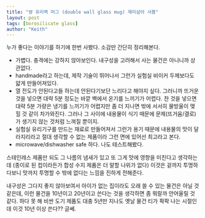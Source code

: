 ```yaml
---
title: "썅 유리벽 머그 (double wall glass mug) 재미삼아 사봄"
layout: post
tags: [borosilicate glass]
author: "Keith"
---
```


누가 좋다는 이야기를 하기에 한번 사봤다. 소감만 간단히 정리해본다.

- 가볍다. 충격에는 강하지 않아보인다. 내구성을 고려해서 사는 물건은 아니니까 상관없다. 
- handmade라고 하는데, 제작 기술이 뛰어나서 그런가 실험실 비이커 두께보다도 얇게 만들어져있다.
- 열 전도가 안된다고들 하는데 안된다기보단 느리다고 해야지 싶다. 그러니까 뜨거운 것을 넣으면 대략 5분 정도는 바깥 벽에서 온기를 느끼기가 어렵다. 찬 것을 넣으면 대략 5분 가량은 냉기를 느끼기가 어렵지만 좀 더 지나면 밖에 서서히 물방울이 맺힐 것 같이 차가와진다. 그러나 그 사이에 내용물이 식기 때문에 문제(뜨거움/결로)가 생기지 않는 것처럼 느껴질 뿐이지.
- 실험실 유리기구를 만드는 재료로 만들어져서 그런가 용기 때문에 내용물의 맛이 달라지리라고 절대 생각할 수 없는 제품이라 그런 면에 있어선 최고라고 본다.
- microwave/dishwasher safe 하다. 나도 테스트해봤다. 

스테인레스 제품만 되도 그 나름의 냄새가 있고 또 그게 맛에 영향을 미친다고 생각하는데 (종이로 된 컵이라든가 합성 수지 제품은 더 말할 나위가 없다) 이것은 겉까지 투명하다보니 맛까지 투명할 수 밖에 없다는 느낌을 진하게 전해준다. 

내구성은 그다지 좋지 않아보여서 아이가 없는 집이라도 오래 쓸 수 있는 물건은 아닐 것 같은데, 이런 물건을 10년이고 20년이고 쓴다는 것을 생각하면 좀 뭐랄까 안어울릴 것 같다. 하다 못 해 비싼 도기 제품도 대충 5년만 지나도 옛날 물건 티가 팍팍 나는 시절인데 이것 10년 이상 쓴다?? 글쎄.

